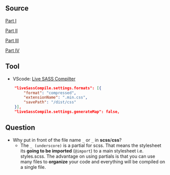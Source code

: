 ## Source
[Part I](https://www.youtube.com/watch?v=IFM9hbapeA0&t=879s)

[Part II](https://www.youtube.com/watch?v=xoxJxifNWPE&t=10s)

[Part III](https://www.youtube.com/watch?v=j9d7e9_fVu0&t=1490s)

[Part IV](https://www.youtube.com/watch?v=OwllppdFQ3U&t=1s)

## Tool
- VScode: [Live SASS Compilter](https://marketplace.visualstudio.com/items?itemName=ritwickdey.live-sass)
```json
    "liveSassCompile.settings.formats": [{
        "format": "compressed",
        "extensionName": ".min.css",
        "savePath": "/dist/css"
    }],
    "liveSassCompile.settings.generateMap": false,
```
## Question

- Why put in front of the file name `_` or `_` in **scss**/**css**?
  - The `_ (underscore)` is a partial for scss. That means the stylesheet its **going to be imported** (`@import`) to a main stylesheet i.e. styles.scss. The advantage on using partials is that you can use many files to **organize** your code and everything will be compiled on a single file.